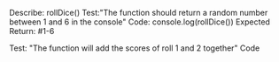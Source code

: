 Describe: rollDice()
Test:"The function should return a random number between 1 and 6 in the console"
Code: console.log(rollDice())
Expected Return: #1-6

Test: "The function will add the scores of roll 1 and 2 together"
Code